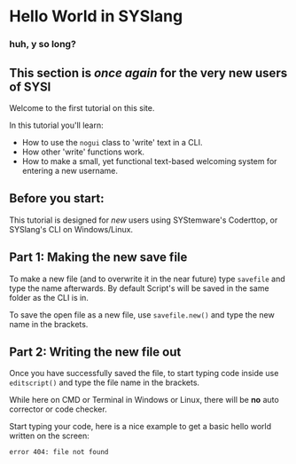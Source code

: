 # Hello World in SYSlang


### huh, y so long?

## This section is _once again_ for the very new users of SYSl

Welcome to the first tutorial on this site.

In this tutorial you'll learn:
* How to use the `nogui` class to 'write' text in a CLI.
* How other 'write' functions work.
* How to make a small, yet functional text-based welcoming system for entering a new username.

## Before you start:
This tutorial is designed for _new_ users using SYStemware's Coderttop, or SYSlang's CLI on Windows/Linux.

## Part 1: Making the new save file
To make a new file (and to overwrite it in the near future) type `savefile` and type the name afterwards.
By default Script's will be saved in the same folder as the CLI is in.

To save the open file as a new file, use `savefile.new()` and type the new name in the brackets.

## Part 2: Writing the new file out
Once you have successfully saved the file, to start typing code inside use `editscript()` and type the file name in the brackets.

While here on CMD or Terminal in Windows or Linux, there will be **no** auto corrector or code checker.

Start typing your code, here is a nice example to get a basic hello world written on the screen:
```
error 404: file not found
```
